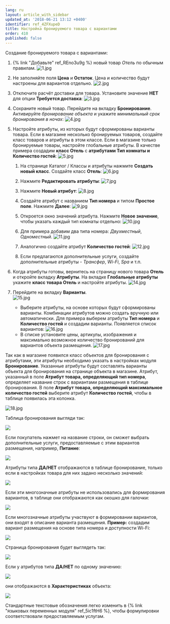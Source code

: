 ```yaml
---
lang: ru
layout: article_with_sidebar
updated_at: '2018-06-21 13:12 +0400'
identifier: ref_4ZFXupeD
title: Настройка бронируемого товара с вариантами
order: 410
published: false
---
```

Создание бронируемого товара с вариантами:

1.  {% link "Добавьте" ref_REno3u9g %} новый товар _Отель_ по обычным правилам. 
    ![1.jpg]({{site.baseurl}}/attachments/ref_4ZFXupeD/1.jpg)
2.  Не заполняйте поля **Цена** и **Остаток**. Цена и количество будут настроены для вариантов отдельно. 
    ![2.jpg]({{site.baseurl}}/attachments/ref_4ZFXupeD/2.jpg)
3.  Отключите расчёт доставки для товара. Установите значение **НЕТ** для опции **Требуется доставка**:
    ![3.jpg]({{site.baseurl}}/attachments/ref_4ZFXupeD/3.jpg)
4.  Сохраните новый товар. Перейдите на вкладку **Бронирование**. Активируйте _бронирование объекта_ и укажите _минимальный срок бронирования в ночах_:
    ![4.jpg]({{site.baseurl}}/attachments/ref_4ZFXupeD/4.jpg)

5.  Настройте атрибуты, из которых будут сформированы варианты товара. Если в магазине несколько бронируемых товаров, создайте класс товаров и атрибуты в этом классе. Если в магазине только бронируемые товары, настройте глобальные атрибуты. В качестве примера создадим **класс Отель** с **атрибутами Тип комнаты и Количество гостей**:
    ![5.jpg]({{site.baseurl}}/attachments/ref_4ZFXupeD/5.jpg)
      
    1.  На странице Каталог / Классы и атрибуты нажмите **Создать новый класс**. Создайте класс **Отель**:
        ![6.jpg]({{site.baseurl}}/attachments/ref_4ZFXupeD/6.jpg)

    2.  Нажмите **Редактировать атрибуты**:
        ![7.jpg]({{site.baseurl}}/attachments/ref_4ZFXupeD/7.jpg)

    3.  Нажмите **Новый атрибут**:
        ![8.jpg]({{site.baseurl}}/attachments/ref_4ZFXupeD/8.jpg)

    4.  Создайте атрибут с названием **Тип номера** и типом **Простое поле**. Нажмите **Далее**:
        ![9.jpg]({{site.baseurl}}/attachments/ref_4ZFXupeD/9.jpg)

    5.  Откроется окно значений атрибута. Нажмите **Новое значение**, чтобы указать каждый тип комнаты отдельно:
        ![10.jpg]({{site.baseurl}}/attachments/ref_4ZFXupeD/10.jpg)

    6.  Для примера добавим два типа номера: _Двухместный_, _Одноместный_.
        ![11.jpg]({{site.baseurl}}/attachments/ref_4ZFXupeD/11.jpg)

    7.  Аналогично создайте атрибут **Количество гостей**:
        ![12.jpg]({{site.baseurl}}/attachments/ref_4ZFXupeD/12.jpg)

    8.  Если предлагаются дополнительные услуги, создайте дополнительные атрибуты - _Трансфер_, _Wi-Fi_, _Spa_ и т.п.
        
6.  Когда атрибуты готовы, вернитесь на страницу нового товара **Отель** и откройте вкладку **Атрибуты**. На вкладке **Глобальные атрибуты** укажите **класс товара Отель** и настройте атрибуты.
   ![14.jpg]({{site.baseurl}}/attachments/ref_4ZFXupeD/14.jpg)

7.  Перейдите на вкладку **Варианты**.  
![15.jpg]({{site.baseurl}}/attachments/ref_4ZFXupeD/15.jpg)
    - Выберите атрибуты, на основе которых будут сформированы варианты. Комбинации атрибутов можно создать вручную или автоматически. Для примера выберем атрибуты **Тип номера** и **Количество гостей** и создадим варианты. Появляется список вариантов:
     ![16.jpg]({{site.baseurl}}/attachments/ref_4ZFXupeD/16.jpg)
    - В списке установите цены, артикулы, изображения и максимально возможное количество бронирований для вариантов объекта размещения.
       ![17.jpg]({{site.baseurl}}/attachments/ref_4ZFXupeD/17.jpg)

Так как в магазине появился класс объектов для бронирования с атрибутами, эти атрибуты необходимо указать в настройках модуля **Бронирование**. Указанные атрибуты будут составлять варианты объекта для бронирования на странице объекта в магазине. Атрибут, указанный в поле **Атрибут товара, определяющий тип номера**, определяет название строк с вариантами размещения в таблице бронирования. В поле **Атрибут товара, определяющий максимальное количество гостей** выберите атрибут **Количество гостей**, чтобы в таблице появилась эта колонка.

![18.jpg]({{site.baseurl}}/attachments/ref_4ZFXupeD/18.jpg)


Таблица бронирования выгляди так:

  ![]({{site.baseurl}}/attachments/8750040/8718818.png)

Если покупатель нажмет на название строки, он сможет выбрать дополнительные услуги, предоставляемые с этим вариантов размещения, например, **Питание**:

![]({{site.baseurl}}/attachments/8750040/8718820.png)

Атрибуты типа **ДА/НЕТ** отображаются в таблице бронирование, только если в настройках товара для них задано несколько значений:

![]({{site.baseurl}}/attachments/8750040/8718821.png)

Если эти многозначные атрибуты не использовались для формирования вариантов, в таблице они отображаются как окошко для галочки:

![]({{site.baseurl}}/attachments/8750040/8718822.png)

Если многозначные атрибуты участвуют в формировании вариантов, они входят в описание варианта размещения. **Пример:** создадим вариант размещения на основе типа номера и доступности Wi-Fi:

![]({{site.baseurl}}/attachments/8750040/8718823.png)

Страница бронирования будет выглядеть так:

![]({{site.baseurl}}/attachments/8750040/8718824.png)

Если у атрибутов типа **ДА/НЕТ** по одному значению:

![]({{site.baseurl}}/attachments/8750040/8718825.png)

они отображаются в **Характеристиках** объекта:

![]({{site.baseurl}}/attachments/8750040/8718827.png)

Стандартные текстовые обозначения легко изменить в {% link "языковых переменных модуля" ref_5ic1ftH6 %}, чтобы формулировки соответствовали предоставляемым услугам.
